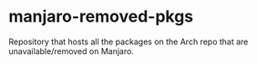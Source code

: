 # manjaro-removed-pkgs
Repository that hosts all the packages on the Arch repo that are unavailable/removed on Manjaro.
